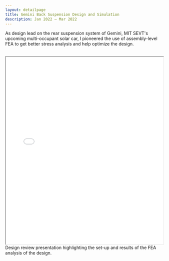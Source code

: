 ```yaml
---
layout: detailpage
title: Gemini Back Suspension Design and Simulation
description: Jan 2022 — Mar 2022
---
```


As design lead on the rear suspension system of Gemini, MIT SEVT's upcoming multi-occupant solar car, I pioneered the use of assembly-level FEA to get better stress analysis and help optimize the design.

<br>

<iframe height="600px" width="100%" src="/assets/documents/portfolio/geminibacksus_analysis.pdf"></iframe>
<div class="caption">Design review presentation highlighting the set-up and results of the FEA analysis of the design.</div>